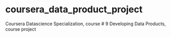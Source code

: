coursera_data_product_project
=============================

Coursera Datascience Specialization, course # 9 Developing Data Products, course project
